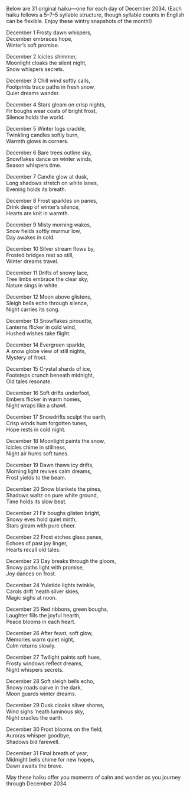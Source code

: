 Below are 31 original haiku—one for each day of December 2034. (Each haiku follows a 5–7–5 syllable structure, though syllable counts in English can be flexible. Enjoy these wintry snapshots of the month!)

December 1
Frosty dawn whispers,  
December embraces hope,  
Winter’s soft promise.

December 2
Icicles shimmer,  
Moonlight cloaks the silent night,  
Snow whispers secrets.

December 3
Chill wind softly calls,  
Footprints trace paths in fresh snow,  
Quiet dreams wander.

December 4
Stars gleam on crisp nights,  
Fir boughs wear coats of bright frost,  
Silence holds the world.

December 5
Winter logs crackle,  
Twinkling candles softly burn,  
Warmth glows in corners.

December 6
Bare trees outline sky,  
Snowflakes dance on winter winds,  
Season whispers time.

December 7
Candle glow at dusk,  
Long shadows stretch on white lanes,  
Evening holds its breath.

December 8
Frost sparkles on panes,  
Drink deep of winter’s silence,  
Hearts are knit in warmth.

December 9
Misty morning wakes,  
Snow fields softly murmur low,  
Day awakes in cold.

December 10
Silver stream flows by,  
Frosted bridges rest so still,  
Winter dreams travel.

December 11
Drifts of snowy lace,  
Tree limbs embrace the clear sky,  
Nature sings in white.

December 12
Moon above glistens,  
Sleigh bells echo through silence,  
Night carries its song.

December 13
Snowflakes pirouette,  
Lanterns flicker in cold wind,  
Hushed wishes take flight.

December 14
Evergreen sparkle,  
A snow globe view of still nights,  
Mystery of frost.

December 15
Crystal shards of ice,  
Footsteps crunch beneath midnight,  
Old tales resonate.

December 16
Soft drifts underfoot,  
Embers flicker in warm homes,  
Night wraps like a shawl.

December 17
Snowdrifts sculpt the earth,  
Crisp winds hum forgotten tunes,  
Hope rests in cold night.

December 18
Moonlight paints the snow,  
Icicles chime in stillness,  
Night air hums soft tunes.

December 19
Dawn thaws icy drifts,  
Morning light revives calm dreams,  
Frost yields to the beam.

December 20
Snow blankets the pines,  
Shadows waltz on pure white ground,  
Time holds its slow beat.

December 21
Fir boughs glisten bright,  
Snowy eves hold quiet mirth,  
Stars gleam with pure cheer.

December 22
Frost etches glass panes,  
Echoes of past joy linger,  
Hearts recall old tales.

December 23
Day breaks through the gloom,  
Snowy paths light with promise,  
Joy dances on frost.

December 24
Yuletide lights twinkle,  
Carols drift ’neath silver skies,  
Magic sighs at noon.

December 25
Red ribbons, green boughs,  
Laughter fills the joyful hearth,  
Peace blooms in each heart.

December 26
After feast, soft glow,  
Memories warm quiet night,  
Calm returns slowly.

December 27
Twilight paints soft hues,  
Frosty windows reflect dreams,  
Night whispers secrets.

December 28
Soft sleigh bells echo,  
Snowy roads curve in the dark,  
Moon guards winter dreams.

December 29
Dusk cloaks silver shores,  
Wind sighs ’neath luminous sky,  
Night cradles the earth.

December 30
Frost blooms on the field,  
Auroras whisper goodbye,  
Shadows bid farewell.

December 31
Final breath of year,  
Midnight bells chime for new hopes,  
Dawn awaits the brave.

May these haiku offer you moments of calm and wonder as you journey through December 2034.
